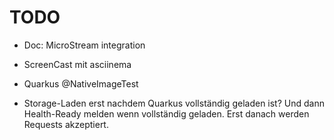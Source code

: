 # TODO

* Doc: MicroStream integration

* ScreenCast mit asciinema

* Quarkus @NativeImageTest

* Storage-Laden erst nachdem Quarkus vollständig geladen ist? Und dann Health-Ready melden wenn vollständig geladen.
  Erst danach werden Requests akzeptiert.